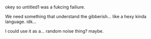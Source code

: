okey so untitled1 was a fukcing failiure.

We need something that understand the gibberish... like a hexy kinda language. idk...

I could use it as a... random noise thing? maybe.